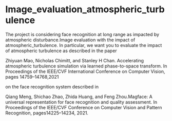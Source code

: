 # Image_evaluation_atmospheric_turbulence

The project is considering face recognition at long range as impacted by atmospheric disturbance.Image evaluation with the impact of  atmospheric_turbulence.  In particular, we want you to evaluate the impact of atmospheric turbulence as described in the paper

Zhiyuan Mao, Nicholas Chimitt, and Stanley H Chan.  Accelerating atmospheric turbulence simulation via learned phase-to-space transform. In Proceedings of the IEEE/CVF International Conference on Computer Vision, pages 14759–14768,2021

on the   face recognition system described in

Qiang Meng,  Shichao Zhao,  Zhida Huang,  and Feng Zhou.Magface: A universal representation for face recognition and quality assessment.   In Proceedings  of the  IEEE/CVF  Conference on Computer Vision and Pattern Recognition, pages14225–14234, 2021.



